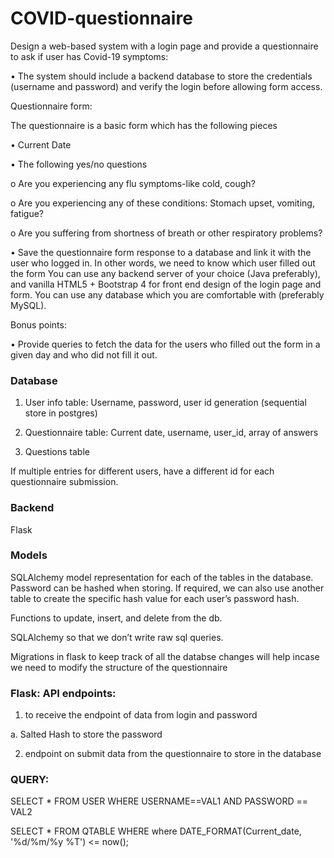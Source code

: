 # COVID-questionnaire

Design a web-based system with a login page and provide a questionnaire to ask if user has Covid-19 symptoms:

•	The system should include a backend database to store the credentials (username and password) and verify the login before allowing form access.

Questionnaire form:

The questionnaire is a basic form which has the following pieces 

•	Current Date

•	The following yes/no questions

  o	Are you experiencing any flu symptoms-like cold, cough?

  o	Are you experiencing any of these conditions: Stomach upset, vomiting, fatigue?

  o	Are you suffering from shortness of breath or other respiratory problems?

•	Save the questionnaire form response to a database and link it with the user who logged in. In other words, we need to know which user filled out the form 
You can use any backend server of your choice (Java preferably), and vanilla HTML5 + Bootstrap 4 for front end design of the login page and form. You can use any database which you are comfortable with (preferably MySQL).

Bonus points:

•	Provide queries to fetch the data for the users who filled out the form in a given day and who did not fill it out.



### Database

1. User info table: Username, password, user id generation (sequential store in postgres)

2. Questionnaire table: Current date, username, user_id, array of answers

3. Questions table

If multiple entries for different users, have a different id for each questionnaire submission. 

### Backend
Flask 
### Models 
SQLAlchemy model representation for each of the tables in the database. Password can be hashed when storing. If required, we can also use another table to create the specific hash value for each user’s password hash.

Functions to update, insert, and delete from the db.

SQLAlchemy so that we don’t write raw sql queries. 

Migrations in flask to keep track of all the databse changes will help incase we need to modify the structure of the questionnaire

### Flask: API endpoints:
1.	to receive the endpoint of data from login and password 

  a.	Salted Hash to store the password

2.	endpoint on submit data from the questionnaire to store in the database

### QUERY:
SELECT * FROM USER WHERE USERNAME==VAL1 AND PASSWORD == VAL2

SELECT * FROM QTABLE WHERE where DATE_FORMAT(Current_date, '%d/%m/%y %T') <= now();

